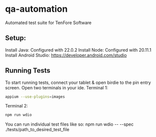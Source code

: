 # qa-automation
Automated test suite for TenFore Software

## Setup:
Install Java: Configured with 22.0.2
Install Node: Configured with 20.11.1
Install Android Studio: https://developer.android.com/studio

## Running Tests

To start running tests, connect your tablet & open birdie to the pin entry screen. Open two terminals in your ide.
Terminal 1:
 ```bash
 appium --use-plugins=images
 ```

Terminal 2:
```bash
npm run wdio
```
You can run individual test files like so:
npm run wdio -- --spec ./tests/path_to_desired_test_file